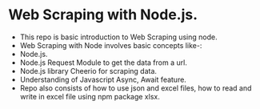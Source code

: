# Web Scraping with Node.js.
- This repo is basic introduction to Web Scraping using node.
- Web Scraping with Node involves basic concepts like-:
- Node.js.
- Node.js Request Module to get the data from a url.
- Node.js library Cheerio for scraping data.
- Understanding of Javascript Async, Await feature.
- Repo also consists of how to use json and excel files, how to read and write in excel file using npm package xlsx.
